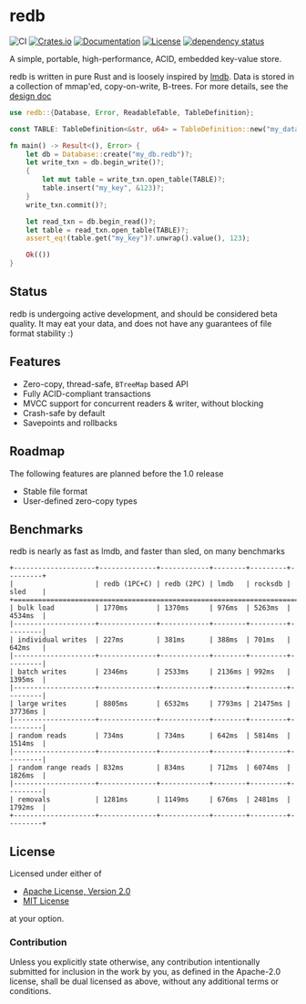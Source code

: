 # redb

![CI](https://github.com/cberner/redb/actions/workflows/ci.yml/badge.svg)
[![Crates.io](https://img.shields.io/crates/v/redb.svg)](https://crates.io/crates/redb)
[![Documentation](https://docs.rs/redb/badge.svg)](https://docs.rs/redb)
[![License](https://img.shields.io/crates/l/redb)](https://crates.io/crates/redb)
[![dependency status](https://deps.rs/repo/github/cberner/redb/status.svg)](https://deps.rs/repo/github/cberner/redb)

A simple, portable, high-performance, ACID, embedded key-value store.

redb is written in pure Rust and is loosely inspired by [lmdb](http://www.lmdb.tech/doc/). Data is stored in a collection
of mmap'ed, copy-on-write, B-trees. For more details, see the [design doc](docs/design.md)

```rust
use redb::{Database, Error, ReadableTable, TableDefinition};

const TABLE: TableDefinition<&str, u64> = TableDefinition::new("my_data");

fn main() -> Result<(), Error> {
    let db = Database::create("my_db.redb")?;
    let write_txn = db.begin_write()?;
    {
        let mut table = write_txn.open_table(TABLE)?;
        table.insert("my_key", &123)?;
    }
    write_txn.commit()?;

    let read_txn = db.begin_read()?;
    let table = read_txn.open_table(TABLE)?;
    assert_eq!(table.get("my_key")?.unwrap().value(), 123);

    Ok(())
}
```

## Status
redb is undergoing active development, and should be considered beta quality. It may eat your data, and does not
have any guarantees of file format stability :)

## Features
* Zero-copy, thread-safe, `BTreeMap` based API
* Fully ACID-compliant transactions
* MVCC support for concurrent readers & writer, without blocking
* Crash-safe by default
* Savepoints and rollbacks

## Roadmap
The following features are planned before the 1.0 release
* Stable file format
* User-defined zero-copy types

## Benchmarks
redb is nearly as fast as lmdb, and faster than sled, on many benchmarks
```
+--------------------+--------------+------------+--------+---------+---------+
|                    | redb (1PC+C) | redb (2PC) | lmdb   | rocksdb | sled    |
+=============================================================================+
| bulk load          | 1770ms       | 1370ms     | 976ms  | 5263ms  | 4534ms  |
|--------------------+--------------+------------+--------+---------+---------|
| individual writes  | 227ms        | 381ms      | 388ms  | 701ms   | 642ms   |
|--------------------+--------------+------------+--------+---------+---------|
| batch writes       | 2346ms       | 2533ms     | 2136ms | 992ms   | 1395ms  |
|--------------------+--------------+------------+--------+---------+---------|
| large writes       | 8805ms       | 6532ms     | 7793ms | 21475ms | 37736ms |
|--------------------+--------------+------------+--------+---------+---------|
| random reads       | 734ms        | 734ms      | 642ms  | 5814ms  | 1514ms  |
|--------------------+--------------+------------+--------+---------+---------|
| random range reads | 832ms        | 834ms      | 712ms  | 6074ms  | 1826ms  |
|--------------------+--------------+------------+--------+---------+---------|
| removals           | 1281ms       | 1149ms     | 676ms  | 2481ms  | 1792ms  |
+--------------------+--------------+------------+--------+---------+---------+
```

## License

Licensed under either of

* [Apache License, Version 2.0](LICENSE-APACHE)
* [MIT License](LICENSE-MIT)

at your option.

### Contribution

Unless you explicitly state otherwise, any contribution intentionally
submitted for inclusion in the work by you, as defined in the Apache-2.0
license, shall be dual licensed as above, without any additional terms or
conditions.
